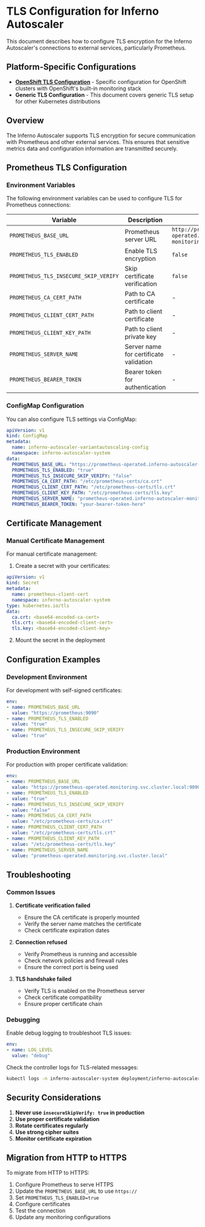 # TLS Configuration for Inferno Autoscaler

This document describes how to configure TLS encryption for the Inferno Autoscaler's connections to external services, particularly Prometheus.

## Platform-Specific Configurations

- **[OpenShift TLS Configuration](tls-configuration-openshift.md)** - Specific configuration for OpenShift clusters with OpenShift's built-in monitoring stack
- **Generic TLS Configuration** - This document covers generic TLS setup for other Kubernetes distributions

## Overview

The Inferno Autoscaler supports TLS encryption for secure communication with Prometheus and other external services. This ensures that sensitive metrics data and configuration information are transmitted securely.

## Prometheus TLS Configuration

### Environment Variables

The following environment variables can be used to configure TLS for Prometheus connections:

| Variable | Description | Default | Required |
|----------|-------------|---------|----------|
| `PROMETHEUS_BASE_URL` | Prometheus server URL | `http://prometheus-operated.inferno-autoscaler-monitoring.svc.cluster.local:9090` | No |
| `PROMETHEUS_TLS_ENABLED` | Enable TLS encryption | `false` | No |
| `PROMETHEUS_TLS_INSECURE_SKIP_VERIFY` | Skip certificate verification | `false` | No |
| `PROMETHEUS_CA_CERT_PATH` | Path to CA certificate | - | No |
| `PROMETHEUS_CLIENT_CERT_PATH` | Path to client certificate | - | No |
| `PROMETHEUS_CLIENT_KEY_PATH` | Path to client private key | - | No |
| `PROMETHEUS_SERVER_NAME` | Server name for certificate validation | - | No |
| `PROMETHEUS_BEARER_TOKEN` | Bearer token for authentication | - | No |

### ConfigMap Configuration

You can also configure TLS settings via ConfigMap:

```yaml
apiVersion: v1
kind: ConfigMap
metadata:
  name: inferno-autoscaler-variantautoscaling-config
  namespace: inferno-autoscaler-system
data:
  PROMETHEUS_BASE_URL: "https://prometheus-operated.inferno-autoscaler-monitoring.svc.cluster.local:9090"
  PROMETHEUS_TLS_ENABLED: "true"
  PROMETHEUS_TLS_INSECURE_SKIP_VERIFY: "false"
  PROMETHEUS_CA_CERT_PATH: "/etc/prometheus-certs/ca.crt"
  PROMETHEUS_CLIENT_CERT_PATH: "/etc/prometheus-certs/tls.crt"
  PROMETHEUS_CLIENT_KEY_PATH: "/etc/prometheus-certs/tls.key"
  PROMETHEUS_SERVER_NAME: "prometheus-operated.inferno-autoscaler-monitoring.svc.cluster.local"
  PROMETHEUS_BEARER_TOKEN: "your-bearer-token-here"
```

## Certificate Management

### Manual Certificate Management

For manual certificate management:

1. Create a secret with your certificates:

```yaml
apiVersion: v1
kind: Secret
metadata:
  name: prometheus-client-cert
  namespace: inferno-autoscaler-system
type: kubernetes.io/tls
data:
  ca.crt: <base64-encoded-ca-cert>
  tls.crt: <base64-encoded-client-cert>
  tls.key: <base64-encoded-client-key>
```

2. Mount the secret in the deployment

## Configuration Examples

### Development Environment

For development with self-signed certificates:

```yaml
env:
- name: PROMETHEUS_BASE_URL
  value: "https://prometheus:9090"
- name: PROMETHEUS_TLS_ENABLED
  value: "true"
- name: PROMETHEUS_TLS_INSECURE_SKIP_VERIFY
  value: "true"
```

### Production Environment

For production with proper certificate validation:

```yaml
env:
- name: PROMETHEUS_BASE_URL
  value: "https://prometheus-operated.monitoring.svc.cluster.local:9090"
- name: PROMETHEUS_TLS_ENABLED
  value: "true"
- name: PROMETHEUS_TLS_INSECURE_SKIP_VERIFY
  value: "false"
- name: PROMETHEUS_CA_CERT_PATH
  value: "/etc/prometheus-certs/ca.crt"
- name: PROMETHEUS_CLIENT_CERT_PATH
  value: "/etc/prometheus-certs/tls.crt"
- name: PROMETHEUS_CLIENT_KEY_PATH
  value: "/etc/prometheus-certs/tls.key"
- name: PROMETHEUS_SERVER_NAME
  value: "prometheus-operated.monitoring.svc.cluster.local"
```

## Troubleshooting

### Common Issues

1. **Certificate verification failed**
   - Ensure the CA certificate is properly mounted
   - Verify the server name matches the certificate
   - Check certificate expiration dates

2. **Connection refused**
   - Verify Prometheus is running and accessible
   - Check network policies and firewall rules
   - Ensure the correct port is being used

3. **TLS handshake failed**
   - Verify TLS is enabled on the Prometheus server
   - Check certificate compatibility
   - Ensure proper certificate chain

### Debugging

Enable debug logging to troubleshoot TLS issues:

```yaml
env:
- name: LOG_LEVEL
  value: "debug"
```

Check the controller logs for TLS-related messages:

```bash
kubectl logs -n inferno-autoscaler-system deployment/inferno-autoscaler-controller-manager
```

## Security Considerations

1. **Never use `insecureSkipVerify: true` in production**
2. **Use proper certificate validation**
3. **Rotate certificates regularly**
4. **Use strong cipher suites**
5. **Monitor certificate expiration**

## Migration from HTTP to HTTPS

To migrate from HTTP to HTTPS:

1. Configure Prometheus to serve HTTPS
2. Update the `PROMETHEUS_BASE_URL` to use `https://`
3. Set `PROMETHEUS_TLS_ENABLED=true`
4. Configure certificates
5. Test the connection
6. Update any monitoring configurations 
